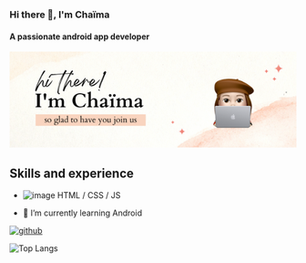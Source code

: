 ### Hi there 👋, I'm Chaïma
#### A passionate android app developer

![Design and Developement](https://github.com/Feddane/Feddane/blob/main/hi%20there!.png )

## Skills and experience
* ![image](https://user-images.githubusercontent.com/109951581/213910286-62fb9f64-35b7-4f1c-87de-cbe7eb243b3c.png) HTML / CSS / JS

- 🌱 I’m currently learning Android 


[<img src='https://cdn.jsdelivr.net/npm/simple-icons@3.0.1/icons/github.svg' alt='github' height='40'>](https://github.com/Feddane)  

![Top Langs](https://camo.githubusercontent.com/521c83f436eacae25228dc6c3b0b9c0816063a0412ad878432af5b8af92d3ff1/68747470733a2f2f6769746875622d726561646d652d73746174732e76657263656c2e6170702f6170692f746f702d6c616e67733f757365726e616d653d66656464616e652673686f775f69636f6e733d74727565266c6f63616c653d656e266c61796f75743d636f6d70616374)


